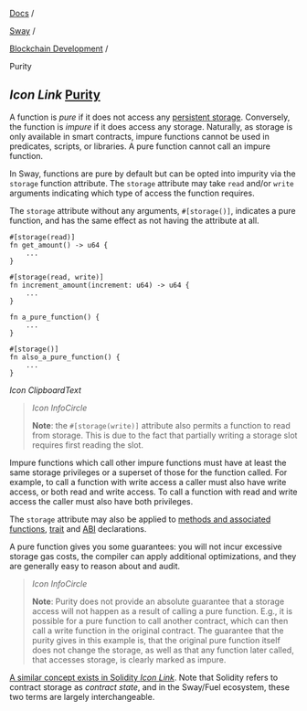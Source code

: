 [Docs](https://docs.fuel.network/) /

[Sway](https://docs.fuel.network/docs/sway/) /

[Blockchain Development](https://docs.fuel.network/docs/sway/blockchain-development/) /

Purity

## _Icon Link_ [Purity](https://docs.fuel.network/docs/sway/blockchain-development/purity/\#purity)

A function is _pure_ if it does not access any [persistent storage](https://docs.fuel.network/docs/sway/blockchain-development/storage/). Conversely, the function is _impure_ if it does access any storage. Naturally, as storage is only available in smart contracts, impure functions cannot be used in predicates, scripts, or libraries. A pure function cannot call an impure function.

In Sway, functions are pure by default but can be opted into impurity via the `storage` function attribute. The `storage` attribute may take `read` and/or `write` arguments indicating which type of access the function requires.

The `storage` attribute without any arguments, `#[storage()]`, indicates a pure function, and has the same effect as not having the attribute at all.

```fuel_Box fuel_Box-idXKMmm-css
#[storage(read)]
fn get_amount() -> u64 {
    ...
}

#[storage(read, write)]
fn increment_amount(increment: u64) -> u64 {
    ...
}

fn a_pure_function() {
    ...
}

#[storage()]
fn also_a_pure_function() {
    ...
}
```

_Icon ClipboardText_

> _Icon InfoCircle_
>
> **Note**: the `#[storage(write)]` attribute also permits a function to read from storage. This is due to the fact that partially writing a storage slot requires first reading the slot.

Impure functions which call other impure functions must have at least the same storage privileges or a superset of those for the function called. For example, to call a function with write access a caller must also have write access, or both read and write access. To call a function with read and write access the caller must also have both privileges.

The `storage` attribute may also be applied to [methods and associated functions](https://docs.fuel.network/docs/sway/basics/methods_and_associated_functions/), [trait](https://docs.fuel.network/docs/sway/advanced/traits/) and [ABI](https://docs.fuel.network/docs/sway/sway-program-types/smart_contracts/#the-abi-declaration) declarations.

A pure function gives you some guarantees: you will not incur excessive storage gas costs, the compiler can apply additional optimizations, and they are generally easy to reason about and audit.

> _Icon InfoCircle_
>
> **Note**: Purity does not provide an absolute guarantee that a storage access will not happen as a result of calling a pure function. E.g., it is possible for a pure function to call another contract, which can then call a write function in the original contract. The guarantee that the purity gives in this example is, that the original pure function itself does not change the storage, as well as that any function later called, that accesses storage, is clearly marked as impure.

[A similar concept exists in Solidity _Icon Link_](https://docs.soliditylang.org/en/latest/contracts.html#pure-functions). Note that Solidity refers to contract storage as _contract state_, and in the Sway/Fuel ecosystem, these two terms are largely interchangeable.